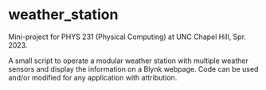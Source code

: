 # weather_station

Mini-project for PHYS 231 (Physical Computing) at UNC Chapel Hill, Spr. 2023.

A small script to operate a modular weather station with multiple weather sensors and display the information on a Blynk webpage. 
Code can be used and/or modified for any application with attribution.
